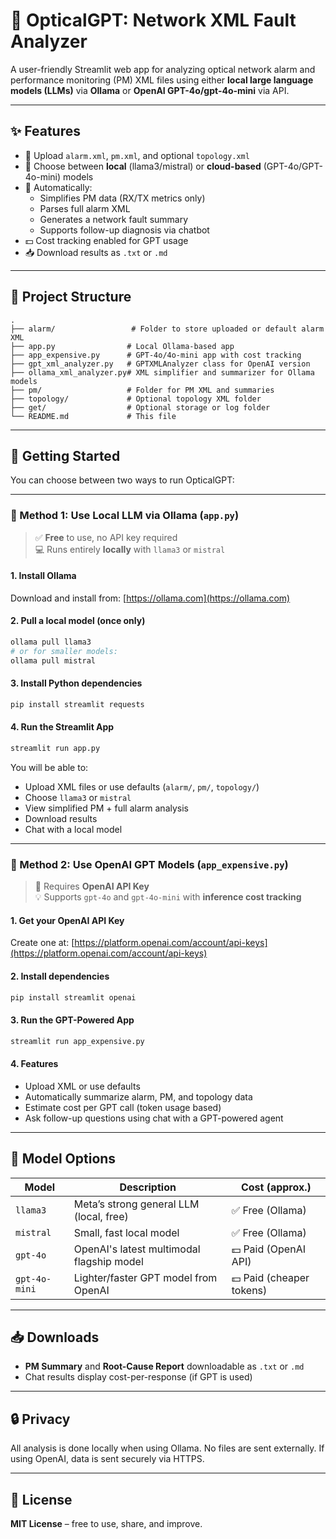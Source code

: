 # 📡 OpticalGPT: Network XML Fault Analyzer

A user-friendly Streamlit web app for analyzing optical network alarm and performance monitoring (PM) XML files using either **local large language models (LLMs)** via **Ollama** or **OpenAI GPT-4o/gpt-4o-mini** via API.

---

## ✨ Features

- 🔼 Upload `alarm.xml`, `pm.xml`, and optional `topology.xml`
- 🤖 Choose between **local** (llama3/mistral) or **cloud-based** (GPT-4o/GPT-4o-mini) models
- 📄 Automatically:
  - Simplifies PM data (RX/TX metrics only)
  - Parses full alarm XML
  - Generates a network fault summary
  - Supports follow-up diagnosis via chatbot
- 💵 Cost tracking enabled for GPT usage
- 📥 Download results as `.txt` or `.md`

---

## 📂 Project Structure

```
.
├── alarm/                 # Folder to store uploaded or default alarm XML
├── app.py                # Local Ollama-based app
├── app_expensive.py      # GPT-4o/4o-mini app with cost tracking
├── gpt_xml_analyzer.py   # GPTXMLAnalyzer class for OpenAI version
├── ollama_xml_analyzer.py# XML simplifier and summarizer for Ollama models
├── pm/                   # Folder for PM XML and summaries
├── topology/             # Optional topology XML folder
├── get/                  # Optional storage or log folder
└── README.md             # This file
```

---

## 🚀 Getting Started

You can choose between two ways to run OpticalGPT:

---

### 🔹 Method 1: Use Local LLM via Ollama (`app.py`)

> ✅ **Free** to use, no API key required  
> 💻 Runs entirely **locally** with `llama3` or `mistral`

#### 1. Install Ollama

Download and install from: [https://ollama.com](https://ollama.com)

#### 2. Pull a local model (once only)

```bash
ollama pull llama3
# or for smaller models:
ollama pull mistral
```

#### 3. Install Python dependencies

```bash
pip install streamlit requests
```

#### 4. Run the Streamlit App

```bash
streamlit run app.py
```

You will be able to:
- Upload XML files or use defaults (`alarm/`, `pm/`, `topology/`)
- Choose `llama3` or `mistral`
- View simplified PM + full alarm analysis
- Download results
- Chat with a local model

---

### 🔹 Method 2: Use OpenAI GPT Models (`app_expensive.py`)

> 🔐 Requires **OpenAI API Key**  
> 💡 Supports `gpt-4o` and `gpt-4o-mini` with **inference cost tracking**

#### 1. Get your OpenAI API Key

Create one at: [https://platform.openai.com/account/api-keys](https://platform.openai.com/account/api-keys)

#### 2. Install dependencies

```bash
pip install streamlit openai
```

#### 3. Run the GPT-Powered App

```bash
streamlit run app_expensive.py
```

#### 4. Features

- Upload XML or use defaults
- Automatically summarize alarm, PM, and topology data
- Estimate cost per GPT call (token usage based)
- Ask follow-up questions using chat with a GPT-powered agent

---

## 🧠 Model Options

| Model        | Description                               | Cost (approx.)          |
|--------------|-------------------------------------------|--------------------------|
| `llama3`     | Meta’s strong general LLM (local, free)   | ✅ Free (Ollama)         |
| `mistral`    | Small, fast local model                   | ✅ Free (Ollama)         |
| `gpt-4o`     | OpenAI's latest multimodal flagship model | 💵 Paid (OpenAI API)     |
| `gpt-4o-mini`| Lighter/faster GPT model from OpenAI      | 💵 Paid (cheaper tokens) |

---

## 📥 Downloads

- **PM Summary** and **Root-Cause Report** downloadable as `.txt` or `.md`
- Chat results display cost-per-response (if GPT is used)

---

## 🔒 Privacy

All analysis is done locally when using Ollama. No files are sent externally. If using OpenAI, data is sent securely via HTTPS.

---

## 📜 License

**MIT License** – free to use, share, and improve.
